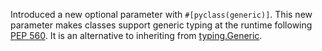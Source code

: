 Introduced a new optional parameter with `#[pyclass(generic)]`. This new
parameter makes classes support generic typing at the runtime following
[PEP 560](https://peps.python.org/pep-0560/). It is an alternative
to inheriting from [typing.Generic](https://docs.python.org/3/library/typing.html#typing.Generic).